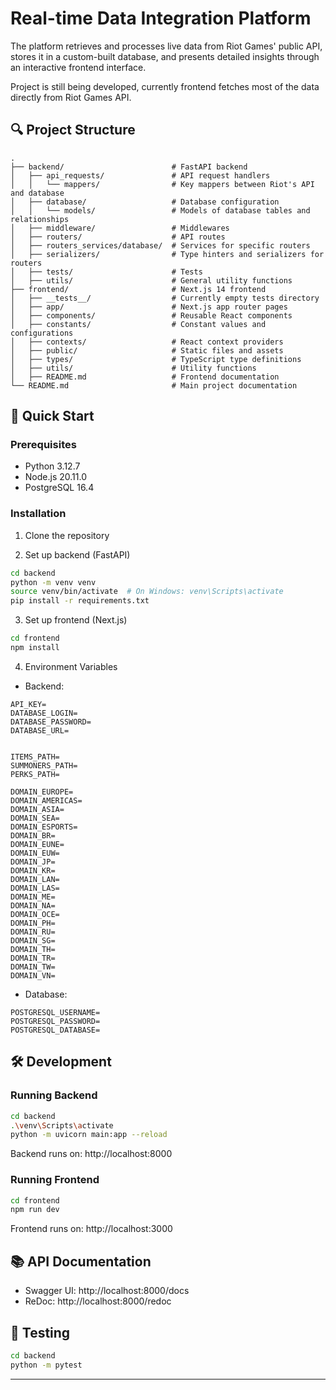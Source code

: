 # Real-time Data Integration Platform
The platform retrieves and processes live data from Riot Games' public API, stores it in a custom-built database, and
presents detailed insights through an interactive frontend interface. 

Project is still being developed, currently frontend fetches most of the data directly from Riot Games API.

## 🔍 Project Structure
```
.
├── backend/                        # FastAPI backend
│   ├── api_requests/               # API request handlers
│   │   └── mappers/                # Key mappers between Riot's API and database
│   ├── database/                   # Database configuration
│   │   └── models/                 # Models of database tables and relationships
│   ├── middleware/                 # Middlewares
│   ├── routers/                    # API routes
│   ├── routers_services/database/  # Services for specific routers
│   ├── serializers/                # Type hinters and serializers for routers
│   ├── tests/                      # Tests
│   ├── utils/                      # General utility functions
├── frontend/                       # Next.js 14 frontend
│   ├── __tests__/                  # Currently empty tests directory
│   ├── app/                        # Next.js app router pages
│   ├── components/                 # Reusable React components
│   ├── constants/                  # Constant values and configurations
│   ├── contexts/                   # React context providers
│   ├── public/                     # Static files and assets
│   ├── types/                      # TypeScript type definitions
│   ├── utils/                      # Utility functions
│   ├── README.md                   # Frontend documentation
└── README.md                       # Main project documentation
```

## 🚀 Quick Start

### Prerequisites
- Python 3.12.7
- Node.js 20.11.0
- PostgreSQL 16.4

### Installation

1. Clone the repository

2. Set up backend (FastAPI)
```bash
cd backend
python -m venv venv
source venv/bin/activate  # On Windows: venv\Scripts\activate
pip install -r requirements.txt
```

3. Set up frontend (Next.js)
```bash
cd frontend
npm install
```

4. Environment Variables
- Backend:
```
API_KEY=
DATABASE_LOGIN=
DATABASE_PASSWORD=
DATABASE_URL=


ITEMS_PATH=
SUMMONERS_PATH=
PERKS_PATH=

DOMAIN_EUROPE=
DOMAIN_AMERICAS=
DOMAIN_ASIA=
DOMAIN_SEA=
DOMAIN_ESPORTS=
DOMAIN_BR=
DOMAIN_EUNE=
DOMAIN_EUW=
DOMAIN_JP=
DOMAIN_KR=
DOMAIN_LAN=
DOMAIN_LAS=
DOMAIN_ME=
DOMAIN_NA=
DOMAIN_OCE=
DOMAIN_PH=
DOMAIN_RU=
DOMAIN_SG=
DOMAIN_TH=
DOMAIN_TR=
DOMAIN_TW=
DOMAIN_VN=
```
- Database: 
```
POSTGRESQL_USERNAME=
POSTGRESQL_PASSWORD=
POSTGRESQL_DATABASE=
```

## 🛠️ Development

### Running Backend
```bash
cd backend
.\venv\Scripts\activate
python -m uvicorn main:app --reload
```
Backend runs on: http://localhost:8000

### Running Frontend
```bash
cd frontend
npm run dev
```
Frontend runs on: http://localhost:3000

## 📚 API Documentation
- Swagger UI: http://localhost:8000/docs
- ReDoc: http://localhost:8000/redoc

## 🧪 Testing
```bash
cd backend
python -m pytest

```
---